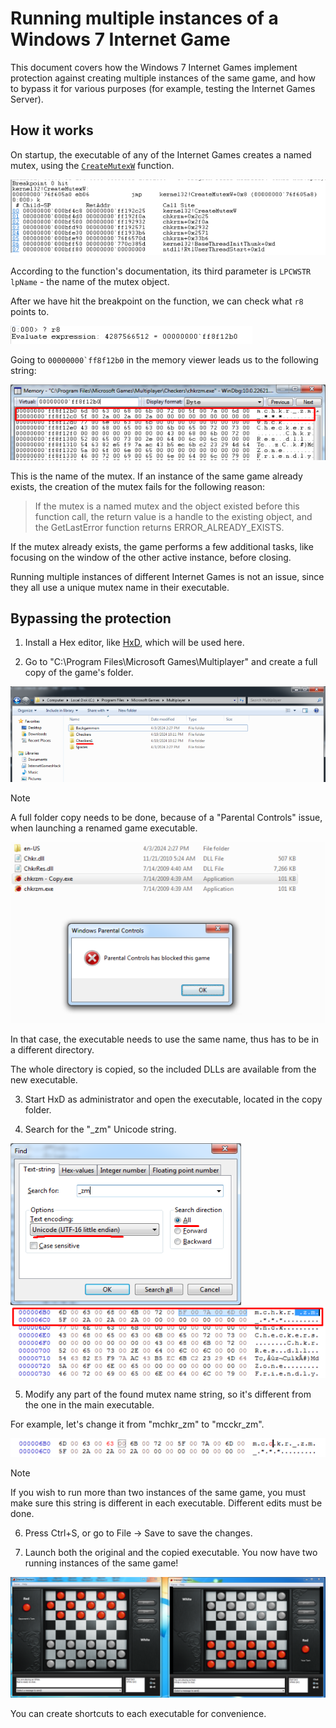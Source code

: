# Running multiple instances of a Windows 7 Internet Game

This document covers how the Windows 7 Internet Games implement protection against creating multiple instances
of the same game, and how to bypass it for various purposes (for example, testing the Internet Games Server).

## How it works

On startup, the executable of any of the Internet Games creates a named mutex, using the [`CreateMutexW`](https://learn.microsoft.com/en-us/windows/win32/api/synchapi/nf-synchapi-createmutexw) function.

![Stack trace of the `CreateMutexW` function call](img/MultipleInstances_CreateMutexWTrace.png)

According to the function's documentation, its third parameter is `LPCWSTR lpName` - the name of the mutex object.

After we have hit the breakpoint on the function, we can check what `r8` points to.

![Value of `r8` at the time of the `CreateMutexW` function call](img/MultipleInstances_CreateMutexWR8.png)

Going to ```00000000`ff8f12b0``` in the memory viewer leads us to the following string:

![The value of the `LPCWSTR name` parameter, provided to the `CreateMutexW` function](img/MultipleInstances_CreateMutexWNameString.png)

This is the name of the mutex. If an instance of the same game already exists, the creation of the mutex fails for the following reason:

> If the mutex is a named mutex and the object existed before this function call, the return value is a handle to the existing object, and the GetLastError function returns ERROR_ALREADY_EXISTS.

If the mutex already exists, the game performs a few additional tasks, like focusing on the window of the other active instance, before closing.

Running multiple instances of different Internet Games is not an issue, since they all use a unique mutex name in their executable.

## Bypassing the protection

1. Install a Hex editor, like [HxD](https://mh-nexus.de/en/hxd/), which will be used here.

2. Go to "C:\Program Files\Microsoft Games\Multiplayer" and create a full copy of the game's folder.

![A copy of the "Checkers" folder](img/MultipleInstances_CheckersFolderCopy.png)

> [!NOTE]
>
> A full folder copy needs to be done, because of a "Parental Controls" issue, when launching a renamed game executable.
>
> !["Parental Controls has blocked this game" error dialog](img/MultipleInstances_ParentalControlsIssue.png)
>
> In that case, the executable needs to use the same name, thus has to be in a different directory.
>
> The whole directory is copied, so the included DLLs are available from the new executable.

3. Start HxD as administrator and open the executable, located in the copy folder.

4. Search for the "_zm" Unicode string.

![HxD string search dialog](img/MultipleInstances_HxDStringSearch.png)
![HxD found mutex name string](img/MultipleInstances_HxDFoundString.png)

5. Modify any part of the found mutex name string, so it's different from the one in the main executable.

For example, let's change it from "mchkr_zm" to "mcckr_zm".

![HxD modified mutex name string](img/MultipleInstances_HxDModifiedString.png)

> [!NOTE]
>
> If you wish to run more than two instances of the same game, you must make sure this string is different in each executable.
> Different edits must be done.

6. Press Ctrl+S, or go to File -> Save to save the changes.

7. Launch both the original and the copied executable. You now have two running instances of the same game!

![Two instances of Internet Checkers running](img/MultipleInstances_Running.png)

You can create shortcuts to each executable for convenience.
